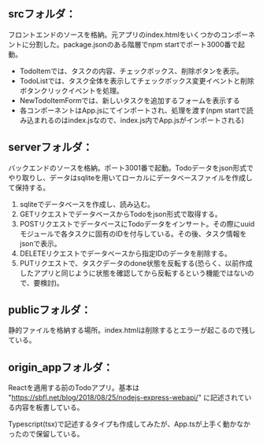 ## srcフォルダ：
フロントエンドのソースを格納。元アプリのindex.htmlをいくつかのコンポーネントに分割した。package.jsonのある階層でnpm startでポート3000番で起動。  
 * TodoItemでは、タスクの内容、チェックボックス、削除ボタンを表示。  
 * TodoListでは、タスク全体を表示してチェックボックス変更イベントと削除ボタンクリックイベントを処理。  
 * NewTodoItemFormでは、新しいタスクを追加するフォームを表示する  
 * 各コンポーネントはApp.jsにてインポートされ、処理を渡す(npm startで読み込まれるのはindex.jsなので、index.js内でApp.jsがインポートされる)  



## serverフォルダ：
バックエンドのソースを格納。ポート3001番で起動。Todoデータをjson形式でやり取りし、データはsqliteを用いてローカルにデータベースファイルを作成して保持する。  
 1. sqliteでデータベースを作成し、読み込む。  
 2. GETリクエストでデータベースからTodoをjson形式で取得する。  
 3. POSTリクエストでデータベースにTodoデータをインサート。その際にuuidモジュールで各タスクに固有のIDを付与している。その後、タスク情報をjsonで表示。  
 4. DELETEリクエストでデータベースから指定IDのデータを削除する。  
 5. PUTリクエストで、タスクデータのdone状態を反転する(恐らく、以前作成したアプリと同じように状態を確認してから反転するという機能ではないので、要検討)。  



## publicフォルダ：
静的ファイルを格納する場所。index.htmlは削除するとエラーが起こるので残している。


## origin_appフォルダ：
Reactを適用する前のTodoアプリ。基本は "https://sbfl.net/blog/2018/08/25/nodejs-express-webapi/" に記述されている内容を板書している。


Typescript(tsx)で記述するタイプも作成してみたが、App.tsが上手く動かなかったので保留している。





